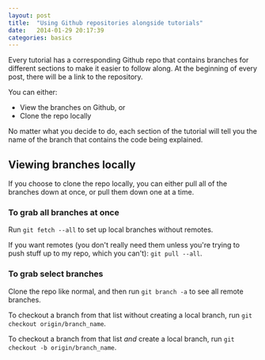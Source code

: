```yaml
---
layout: post
title:  "Using Github repositories alongside tutorials"
date:   2014-01-29 20:17:39
categories: basics
---
```


Every tutorial has a corresponding Github repo that contains branches for different sections to make it easier to follow along. At the beginning of every post, there will be a link to the repository.

You can either:

* View the branches on Github, or
* Clone the repo locally

No matter what you decide to do, each section of the tutorial will tell you the name of the branch that contains the code being explained.

## Viewing branches locally

If you choose to clone the repo locally, you can either pull all of the branches down at once, or pull them down one at a time.

### To grab all branches at once

Run `git fetch --all` to set up local branches without remotes.

If you want remotes (you don't really need them unless you're trying to push stuff up to my repo, which you can't): `git pull --all`.

### To grab select branches

Clone the repo like normal, and then run `git branch -a` to see all remote branches.

To checkout a branch from that list without creating a local branch, run `git checkout origin/branch_name`.

To checkout a branch from that list *and* create a local branch, run `git checkout -b origin/branch_name`.

